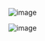 ![image](https://github.com/Ahmedtayel22/Digital-IC-Design/assets/105231666/d2f02838-31d4-4035-9ab1-c11b9bbdddc1)



![image](https://github.com/Ahmedtayel22/Digital-IC-Design/assets/105231666/7d965243-92d6-41cb-bebe-ac8e7fa977de)

